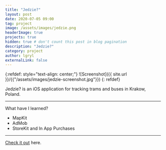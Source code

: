 ```yaml
---
title: "Jedzie?"
layout: post
date: 2020-07-05 09:00
tag: project
image: /assets/images/jedzie.png
headerImage: true
projects: true
hidden: true # don't count this post in blog pagination
description: "Jedzie?"
category: project
author: lgryl
externalLink: false
---
```

{:refdef: style="text-align: center;"}
![Screenshot]({{ site.url }}/{{"/assets/images/jedzie-screenshot.jpg"}})
{: refdef}

Jedzie? is an iOS application for tracking trams and buses in Krakow, Poland.

---

What have I learned?

- MapKit
- AdMob
- StoreKit and In App Purchases

---

[Check it out](https://apps.apple.com/us/app/jedzie/id1229251580) here.
